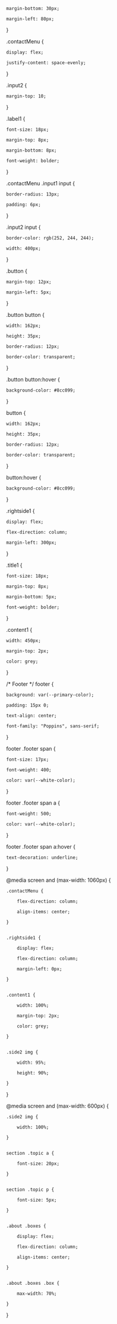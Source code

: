     margin-bottom: 30px;

    margin-left: 80px;
}
 
.contactMenu {

    display: flex;

    justify-content: space-evenly;
}
 

.input2 {

    margin-top: 10;
}
 

.label1 {

    font-size: 18px;

    margin-top: 8px;

    margin-bottom: 8px;

    font-weight: bolder;
}
 

.contactMenu .input1 input {

    border-radius: 13px;

    padding: 6px;
}
 

.input2 input {

    border-color: rgb(252, 244, 244);

    width: 400px;
}
 
.button {

    margin-top: 12px;

    margin-left: 5px;
}
 
.button button {

    width: 162px;

    height: 35px;

    border-radius: 12px;

    border-color: transparent;
}
 
.button button:hover {

    background-color: #8cc099;
}
 
button {

    width: 162px;

    height: 35px;

    border-radius: 12px;

    border-color: transparent;
}
 
button:hover {

    background-color: #8cc099;
}
 

.rightside1 {

    display: flex;

    flex-direction: column;

    margin-left: 300px;
}
 

.title1 {

    font-size: 18px;

    margin-top: 8px;

    margin-bottom: 5px;

    font-weight: bolder;
}
 

.content1 {

    width: 450px;

    margin-top: 2px;

    color: grey;
}
 
/* Footer */
footer {

    background: var(--primary-color);

    padding: 15px 0;

    text-align: center;

    font-family: "Poppins", sans-serif;
}
 
footer .footer span {

    font-size: 17px;

    font-weight: 400;

    color: var(--white-color);
}
 
footer .footer span a {

    font-weight: 500;

    color: var(--white-color);
}
 
footer .footer span a:hover {

    text-decoration: underline;
}
 

@media screen and (max-width: 1060px) {

    .contactMenu {

        flex-direction: column;

        align-items: center;

    }
 

    .rightside1 {

        display: flex;

        flex-direction: column;

        margin-left: 0px;

    }
 

    .content1 {

        width: 100%;

        margin-top: 2px;

        color: grey;

    }
 

    .side2 img {

        width: 95%;

        height: 90%;

    }
}
 

@media screen and (max-width: 600px) {

    .side2 img {

        width: 100%;

    }
 

    section .topic a {

        font-size: 20px;

    }
 

    section .topic p {

        font-size: 5px;

    }
 

    .about .boxes {

        display: flex;

        flex-direction: column;

        align-items: center;

    }
 

    .about .boxes .box {

        max-width: 70%;

    }
}







